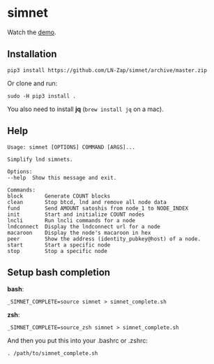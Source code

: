# simnet

Watch the [demo](https://twitter.com/ottosuess/status/1158760429193220096).

## Installation

```
pip3 install https://github.com/LN-Zap/simnet/archive/master.zip
```

Or clone and run:
```
sudo -H pip3 install .
```

You also need to install **jq** (`brew install jq` on a mac).

## Help

```
Usage: simnet [OPTIONS] COMMAND [ARGS]...

Simplify lnd simnets.

Options:
--help  Show this message and exit.

Commands:
block       Generate COUNT blocks
clean       Stop btcd, lnd and remove all node data
fund        Send AMOUNT satoshis from node_1 to NODE_INDEX
init        Start and initialize COUNT nodes
lncli       Run lncli commands for a node
lndconnect  Display the lndconnect url for a node
macaroon    Display the node's macaroon in hex
peer        Show the address (identity_pubkey@host) of a node.
start       Start a specific node
stop        Stop a specific node
```

## Setup bash completion

**bash**:
```
_SIMNET_COMPLETE=source simnet > simnet_complete.sh
```

**zsh**:
```
_SIMNET_COMPLETE=source_zsh simnet > simnet_complete.sh
```

And then you put this into your .bashrc or .zshrc:
```
. /path/to/simnet_complete.sh
```
